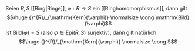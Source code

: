 Seien $R, S$ [[Ring|Ringe]], $\varphi : R \to S$ ein [[Ringhomomorphismus]], dann gilt
$$\huge {}^{R}/_{\mathrm{Kern}(\varphi)} \normalsize \cong \mathrm{Bild}(\varphi)$$
Ist $\mathrm{Bild}(\varphi) = S$ (also $\varphi \in \mathrm{Epi}(R, S)$ surjektiv), dann gilt natürlich
$$\huge {}^{R}/_{\mathrm{Kern}(\varphi)} \normalsize \cong S$$
